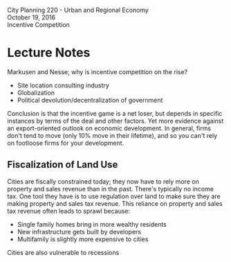 City Planning 220 - Urban and Regional Economy  
October 19, 2016  
Incentive Competition

# Lecture Notes

Markusen and Nesse; why is incentive competition on the rise?

* Site location consulting industry
* Globalization
* Political devolution/decentralization of government

Conclusion is that the incentive game is a net loser, but depends in specific instances
by terms of the deal and other factors. Yet more evidence against an export-oriented 
outlook on economic development. In general, firms don't tend to move (only 10% move in their lifetime),
and so you can't rely on footloose firms for your development.

## Fiscalization of Land Use

Cities are fiscally constrained today; they now have to rely more on property and sales revenue than in the past. 
There's typically no income tax. One tool they have is to use regulation over land to make sure they are making
property and sales tax revenue. This reliance on property and sales tax revenue often leads to sprawl because:

* Single family homes bring in more wealthy residents
* New infrastructure gets built by developers
* Multifamily is slightly more expensive to cities

Cities are also vulnerable to recessions  